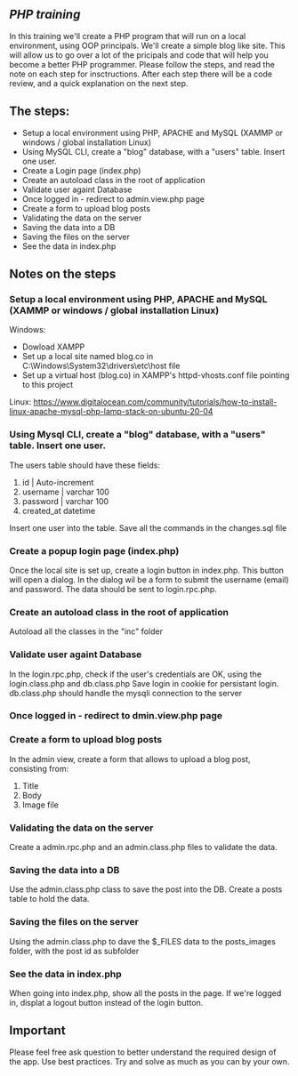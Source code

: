 ## _PHP training_
In this training we'll create a PHP program that will run on a local environment, using OOP principals.
We'll create a simple blog like site. This will allow us to go over a lot of the  pricipals and code that will help you become a better PHP programmer.
Please follow the steps, and read the note on each step for insctructions.
After each step there will be a code review, and a quick explanation on the next step.

## The steps:

- Setup a local environment using PHP, APACHE and MySQL (XAMMP or windows / global installation Linux)
- Using MySQL CLI, create a "blog" database, with a "users" table. Insert one user.
- Create a Login page (index.php)
- Create an autoload class in the root of application
- Validate user againt Database
- Once logged in - redirect to admin.view.php page
- Create a form to upload blog posts
- Validating the data on the server
- Saving the data into a DB
- Saving the files on the server
- See the data in index.php

## Notes on the steps
### Setup a local environment using PHP, APACHE and MySQL (XAMMP or windows / global installation Linux)
Windows:
- Dowload XAMPP
- Set up a local site named blog.co in C:\Windows\System32\drivers\etc\host file
- Set up a virtual host (blog.co) in XAMPP's httpd-vhosts.conf file pointing to this project

Linux:
https://www.digitalocean.com/community/tutorials/how-to-install-linux-apache-mysql-php-lamp-stack-on-ubuntu-20-04

### Using Mysql CLI, create a "blog" database, with a "users" table. Insert one user.
The users table should have these fields:
1. id | Auto-increment 
2. username | varchar 100
3. password | varchar 100
4. created_at datetime

Insert one user into the table.
Save all the commands in the changes.sql file

### Create a popup login page (index.php)
Once the local site is set up, create a login button in index.php.
This button will open a dialog. In the dialog wil be a form to submit the username (email) and password.
The data should be sent to login.rpc.php.

### Create an autoload class in the root of application
Autoload all the classes in the "inc" folder

### Validate user againt Database
In the login.rpc.php, check if the user's credentials are OK, using the login.class.php and db.class.php
Save login in cookie for persistant login.
db.class.php should handle the mysqli connection to the server

### Once logged in - redirect to dmin.view.php page
### Create a form to upload blog posts
In the admin view, create a form that allows to upload a blog post, consisting from:
1. Title
2. Body
3. Image file

### Validating the data on the server
Create a admin.rpc.php and an admin.class.php files to validate the data.

### Saving the data into a DB
Use the admin.class.php class to save the post into the DB.
Create a posts table to hold the data.
### Saving the files on the server
Using the admin.class.php to dave the $_FILES data to the posts_images folder, with the post id as subfolder
### See the data in index.php
When going into index.php, show all the posts in the page. 
If we're logged in, displat a logout button instead of the login button.


## Important
Please feel free ask question to better understand the required design of the app.
Use best practices.
Try and solve as much as you can by your own.
